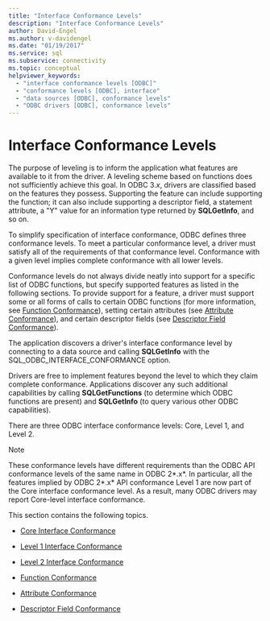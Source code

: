 ```yaml
---
title: "Interface Conformance Levels"
description: "Interface Conformance Levels"
author: David-Engel
ms.author: v-davidengel
ms.date: "01/19/2017"
ms.service: sql
ms.subservice: connectivity
ms.topic: conceptual
helpviewer_keywords:
  - "interface conformance levels [ODBC]"
  - "conformance levels [ODBC], interface"
  - "data sources [ODBC], conformance levels"
  - "ODBC drivers [ODBC], conformance levels"
---
```

# Interface Conformance Levels
The purpose of leveling is to inform the application what features are available to it from the driver. A leveling scheme based on functions does not sufficiently achieve this goal. In ODBC 3.*x*, drivers are classified based on the features they possess. Supporting the feature can include supporting the function; it can also include supporting a descriptor field, a statement attribute, a "Y" value for an information type returned by **SQLGetInfo**, and so on.  
  
 To simplify specification of interface conformance, ODBC defines three conformance levels. To meet a particular conformance level, a driver must satisfy all of the requirements of that conformance level. Conformance with a given level implies complete conformance with all lower levels.  
  
 Conformance levels do not always divide neatly into support for a specific list of ODBC functions, but specify supported features as listed in the following sections. To provide support for a feature, a driver must support some or all forms of calls to certain ODBC functions (for more information, see [Function Conformance](../../../odbc/reference/develop-app/function-conformance.md)), setting certain attributes (see [Attribute Conformance](../../../odbc/reference/develop-app/attribute-conformance.md)), and certain descriptor fields (see [Descriptor Field Conformance](../../../odbc/reference/develop-app/descriptor-field-conformance.md)).  
  
 The application discovers a driver's interface conformance level by connecting to a data source and calling **SQLGetInfo** with the SQL_ODBC_INTERFACE_CONFORMANCE option.  
  
 Drivers are free to implement features beyond the level to which they claim complete conformance. Applications discover any such additional capabilities by calling **SQLGetFunctions** (to determine which ODBC functions are present) and **SQLGetInfo** (to query various other ODBC capabilities).  
  
 There are three ODBC interface conformance levels: Core, Level 1, and Level 2.  
  
> [!NOTE]
>  These conformance levels have different requirements than the ODBC API conformance levels of the same name in ODBC 2*.x*. In particular, all the features implied by ODBC 2*.x* API conformance Level 1 are now part of the Core interface conformance level. As a result, many ODBC drivers may report Core-level interface conformance.  
  
 This section contains the following topics.  
  
-   [Core Interface Conformance](../../../odbc/reference/develop-app/core-interface-conformance.md)  
  
-   [Level 1 Interface Conformance](../../../odbc/reference/develop-app/level-1-interface-conformance.md)  
  
-   [Level 2 Interface Conformance](../../../odbc/reference/develop-app/level-2-interface-conformance.md)  
  
-   [Function Conformance](../../../odbc/reference/develop-app/function-conformance.md)  
  
-   [Attribute Conformance](../../../odbc/reference/develop-app/attribute-conformance.md)  
  
-   [Descriptor Field Conformance](../../../odbc/reference/develop-app/descriptor-field-conformance.md)
